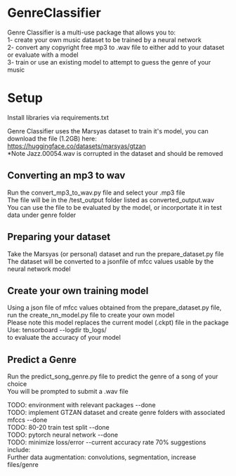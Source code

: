 # GenreClassifier

Genre Classifier is a multi-use package that allows you to:  
1- create your own music dataset to be trained by a neural network  
2- convert any copyright free mp3 to .wav file to either add to your dataset or evaluate with a model  
3- train or use an existing model to attempt to guess the genre of your music  



# Setup  
Install libraries via requirements.txt  

Genre Classifier uses the Marsyas dataset to train it's model, you can download the file (1.2GB) here:    
https://huggingface.co/datasets/marsyas/gtzan   
*Note Jazz.00054.wav is corrupted in the dataset and should be removed  

## Converting an mp3 to wav  
Run the convert_mp3_to_wav.py file and select your .mp3 file  
The file will be in the /test_output folder listed as converted_output.wav  
You can use the file to be evaluated by the model, or incorportate it in test data under genre folder  

## Preparing your dataset  
Take the Marsyas (or personal) dataset and run the prepare_dataset.py file  
The dataset will be converted to a jsonfile of mfcc values usable by the neural network model  

## Create your own training model  
Using a json file of mfcc values obtained from the prepare_dataset.py file, run the create_nn_model.py file to create your own model  
    Please note this model replaces the current model (.ckpt) file in the package  
    Use:  tensorboard --logdir tb_logs/   
    to evaluate the accuracy of your model  

## Predict a Genre
Run the predict_song_genre.py file to predict the genre of a song of your choice  
You will be prompted to submit a .wav file  


TODO: environment with relevant packages --done  
TODO: implement GTZAN dataset and create genre folders with associated mfccs --done  
TODO: 80-20 train test split --done  
TODO: pytorch neural network --done   
TODO: minimize loss/error  --current accuracy rate 70% suggestions include:  
    Further data augmentation: convolutions, segmentation, increase files/genre  



